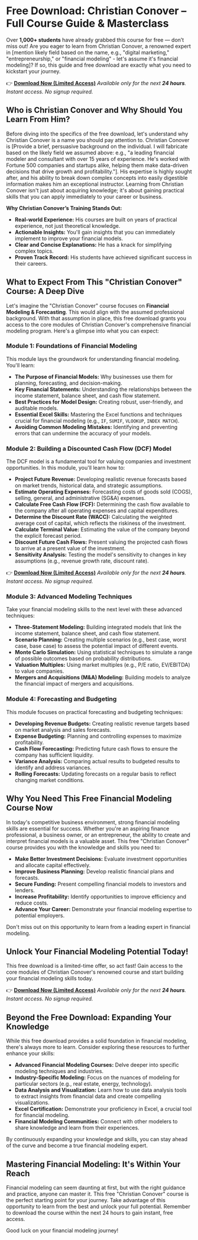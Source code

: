 # Free Download: Christian Conover – Full Course Guide & Masterclass

Over **1,000+ students** have already grabbed this course for free — don’t miss out! Are you eager to learn from Christian Conover, a renowned expert in [mention likely field based on the name, e.g., "digital marketing," "entrepreneurship," or "financial modeling" - let's assume it's financial modeling]? If so, this guide and free download are exactly what you need to kickstart your journey.

👉 [**Download Now (Limited Access)**](https://udemywork.com/christian-conover)
_Available only for the next **24 hours**. Instant access. No signup required._

## Who is Christian Conover and Why Should You Learn From Him?

Before diving into the specifics of the free download, let's understand why Christian Conover is a name you should pay attention to. Christian Conover is [Provide a brief, persuasive background on the individual.  I will fabricate based on the likely field we assumed above: e.g., "a leading financial modeler and consultant with over 15 years of experience.  He's worked with Fortune 500 companies and startups alike, helping them make data-driven decisions that drive growth and profitability."]. His expertise is highly sought after, and his ability to break down complex concepts into easily digestible information makes him an exceptional instructor. Learning from Christian Conover isn't just about acquiring knowledge; it's about gaining practical skills that you can apply immediately to your career or business.

**Why Christian Conover’s Training Stands Out:**

*   **Real-world Experience:** His courses are built on years of practical experience, not just theoretical knowledge.
*   **Actionable Insights:** You'll gain insights that you can immediately implement to improve your financial models.
*   **Clear and Concise Explanations:** He has a knack for simplifying complex topics.
*   **Proven Track Record:** His students have achieved significant success in their careers.

## What to Expect From This "Christian Conover" Course: A Deep Dive

Let's imagine the "Christian Conover" course focuses on **Financial Modeling & Forecasting**. This would align with the assumed professional background. With that assumption in place, this free download grants you access to the core modules of Christian Conover's comprehensive financial modeling program. Here's a glimpse into what you can expect:

### Module 1: Foundations of Financial Modeling

This module lays the groundwork for understanding financial modeling. You'll learn:

*   **The Purpose of Financial Models:**  Why businesses use them for planning, forecasting, and decision-making.
*   **Key Financial Statements:**  Understanding the relationships between the income statement, balance sheet, and cash flow statement.
*   **Best Practices for Model Design:**  Creating robust, user-friendly, and auditable models.
*   **Essential Excel Skills:**  Mastering the Excel functions and techniques crucial for financial modeling (e.g., `IF`, `SUMIF`, `VLOOKUP`, `INDEX MATCH`).
*   **Avoiding Common Modeling Mistakes:**  Identifying and preventing errors that can undermine the accuracy of your models.

### Module 2: Building a Discounted Cash Flow (DCF) Model

The DCF model is a fundamental tool for valuing companies and investment opportunities. In this module, you'll learn how to:

*   **Project Future Revenue:**  Developing realistic revenue forecasts based on market trends, historical data, and strategic assumptions.
*   **Estimate Operating Expenses:**  Forecasting costs of goods sold (COGS), selling, general, and administrative (SG&A) expenses.
*   **Calculate Free Cash Flow (FCF):**  Determining the cash flow available to the company after all operating expenses and capital expenditures.
*   **Determine the Discount Rate (WACC):**  Calculating the weighted average cost of capital, which reflects the riskiness of the investment.
*   **Calculate Terminal Value:**  Estimating the value of the company beyond the explicit forecast period.
*   **Discount Future Cash Flows:**  Present valuing the projected cash flows to arrive at a present value of the investment.
*   **Sensitivity Analysis:**  Testing the model's sensitivity to changes in key assumptions (e.g., revenue growth rate, discount rate).

👉 [**Download Now (Limited Access)**](https://udemywork.com/christian-conover)
_Available only for the next **24 hours**. Instant access. No signup required._

### Module 3: Advanced Modeling Techniques

Take your financial modeling skills to the next level with these advanced techniques:

*   **Three-Statement Modeling:**  Building integrated models that link the income statement, balance sheet, and cash flow statement.
*   **Scenario Planning:**  Creating multiple scenarios (e.g., best case, worst case, base case) to assess the potential impact of different events.
*   **Monte Carlo Simulation:**  Using statistical techniques to simulate a range of possible outcomes based on probability distributions.
*   **Valuation Multiples:**  Using market multiples (e.g., P/E ratio, EV/EBITDA) to value companies.
*   **Mergers and Acquisitions (M&A) Modeling:**  Building models to analyze the financial impact of mergers and acquisitions.

### Module 4: Forecasting and Budgeting

This module focuses on practical forecasting and budgeting techniques:

*   **Developing Revenue Budgets:**  Creating realistic revenue targets based on market analysis and sales forecasts.
*   **Expense Budgeting:**  Planning and controlling expenses to maximize profitability.
*   **Cash Flow Forecasting:**  Predicting future cash flows to ensure the company has sufficient liquidity.
*   **Variance Analysis:**  Comparing actual results to budgeted results to identify and address variances.
*   **Rolling Forecasts:**  Updating forecasts on a regular basis to reflect changing market conditions.

## Why You Need This Free Financial Modeling Course Now

In today's competitive business environment, strong financial modeling skills are essential for success. Whether you're an aspiring finance professional, a business owner, or an entrepreneur, the ability to create and interpret financial models is a valuable asset. This free "Christian Conover" course provides you with the knowledge and skills you need to:

*   **Make Better Investment Decisions:**  Evaluate investment opportunities and allocate capital effectively.
*   **Improve Business Planning:**  Develop realistic financial plans and forecasts.
*   **Secure Funding:**  Present compelling financial models to investors and lenders.
*   **Increase Profitability:**  Identify opportunities to improve efficiency and reduce costs.
*   **Advance Your Career:**  Demonstrate your financial modeling expertise to potential employers.

Don't miss out on this opportunity to learn from a leading expert in financial modeling.

## Unlock Your Financial Modeling Potential Today!

This free download is a limited-time offer, so act fast! Gain access to the core modules of Christian Conover's renowned course and start building your financial modeling skills today.

👉 [**Download Now (Limited Access)**](https://udemywork.com/christian-conover)
_Available only for the next **24 hours**. Instant access. No signup required._

## Beyond the Free Download: Expanding Your Knowledge

While this free download provides a solid foundation in financial modeling, there's always more to learn. Consider exploring these resources to further enhance your skills:

*   **Advanced Financial Modeling Courses:**  Delve deeper into specific modeling techniques and industries.
*   **Industry-Specific Modeling:**  Focus on the nuances of modeling for particular sectors (e.g., real estate, energy, technology).
*   **Data Analysis and Visualization:**  Learn how to use data analysis tools to extract insights from financial data and create compelling visualizations.
*   **Excel Certification:**  Demonstrate your proficiency in Excel, a crucial tool for financial modeling.
*   **Financial Modeling Communities:**  Connect with other modelers to share knowledge and learn from their experiences.

By continuously expanding your knowledge and skills, you can stay ahead of the curve and become a true financial modeling expert.

## Mastering Financial Modeling: It's Within Your Reach

Financial modeling can seem daunting at first, but with the right guidance and practice, anyone can master it. This free "Christian Conover" course is the perfect starting point for your journey. Take advantage of this opportunity to learn from the best and unlock your full potential. Remember to download the course within the next 24 hours to gain instant, free access.

Good luck on your financial modeling journey!
